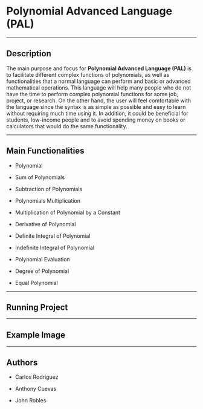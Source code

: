 # Polynomial Advanced Language (PAL)

---------------------------

## Description

The main purpose and focus for __Polynomial Advanced Language (PAL)__ is to facilitate different complex functions of polynomials, as well as functionalities that a normal language can perform and basic or advanced mathematical operations. This language will help many people who do not have the time to perform complex polynomial functions for some job, project, or research. On the other hand, the user will feel comfortable with the language since the syntax is as simple as possible and easy to learn without requiring much time using it. In addition, it could be beneficial for students, low-income people and to avoid spending money on books or calculators that would do the same functionality.

------------------------------------

## Main Functionalities

- Polynomial

- Sum of Polynomials

- Subtraction of Polynomials

- Polynomials Multiplication

- Multiplication of Polynomial by a Constant

- Derivative of Polynomial

- Definite Integral of Polynomial

- Indefinite Integral of Polynomial

- Polynomial Evaluation

- Degree of Polynomial

- Equal Polynomial

------------------------------

## Running Project


-------------------

## Example Image


-----------------

## Authors

- Carlos Rodriguez

- Anthony Cuevas

- John Robles
